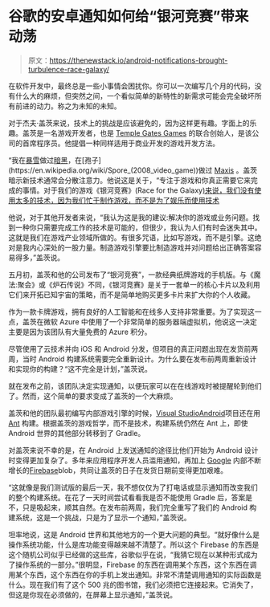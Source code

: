 # 谷歌的安卓通知如何给“银河竞赛”带来动荡

> 原文：<https://thenewstack.io/android-notifications-brought-turbulence-race-galaxy/>

在软件开发中，最终总是一些小事情会困扰你。你可以一次编写几个月的代码，没有什么大的麻烦，但突然之间，一个看似简单的新特性的新需求可能会完全破坏所有前进的动力。称之为未知的未知。

对于杰夫·盖茨来说，技术上的挑战是应该避免的，因为这样更有趣。字面上的乐趣。盖茨是一名游戏开发者，也是 [Temple Gates Games](https://www.templegatesgames.com/) 的联合创始人，是该公司的首席程序员。他提倡一种同样适用于商业开发的游戏开发方法。

“我在[暴雪](https://us.blizzard.com/en-us/)做过[暗黑](https://en.wikipedia.org/wiki/Diablo_(video_game))，在[孢子](https://en.wikipedia.org/wiki/Spore_(2008_video_game))做过 [Maxis](https://en.wikipedia.org/wiki/Maxis) 。盖茨暗示新技术通常会分散注意力。他说这是关于，“专注于游戏和你真正需要它来完成的事情。对于我们的游戏《银河竞赛》(Race for the Galaxy[)来说，我们没有使用太多的技术，因为我们忙于制作游戏，而不是为了娱乐而使用技术](https://riograndegames.com/games.html?id=240)

他说，对于其他开发者来说，“我认为这是我的建议:解决你的游戏或业务问题。找到一种你只需要完成工作的技术是可能的，但很少，我认为人们有时会迷失其中。这就是我们在游戏产业领域所做的。有很多咒语，比如写游戏，而不是引擎。这绝对是我内心深处的一股力量。制造游戏引擎要比制造游戏并对问题给出正确答案容易得多，”盖茨说。

五月初，盖茨和他的公司发布了“银河竞赛”，一款经典纸牌游戏的手机版。与《魔法:聚会》或《炉石传说》不同，《银河竞赛》是关于一套单一的核心卡片以及利用它们来开拓已知宇宙的策略，而不是简单地购买更多卡片来扩大你的个人收藏。

作为一款卡牌游戏，拥有良好的人工智能和在线多人支持非常重要。为了实现这一点，盖茨在微软 Azure 中使用了一个非常简单的服务器端虚拟机，他说这一决定主要是因为该团队有大量免费的 Azure 积分。

尽管使用了云技术并向 iOS 和 Android 分发，但项目的真正问题出现在发货前两周，当时 Android 构建系统需要完全重新设计。为什么要在发布前两周重新设计和实现你的构建？“这不完全是计划，”盖茨说。

就在发布之前，该团队决定实现通知，以便玩家可以在在线游戏时被提醒轮到他们了。然而，这个简单的要求变成了盖茨的一个大麻烦。

盖茨和他的团队最初编写内部游戏引擎的时候，[Visual Studio](https://www.visualstudio.com/)[Android](https://www.android.com/)项目还在用 [Ant](https://ant.apache.org/) 构建。根据盖茨的游戏哲学，而不是技术，构建系统仍然在 Ant 上，即使 Android 世界的其他部分转移到了 Gradle。

对盖茨来说不幸的是，在 Android 上发送通知的途径比他们开始为 Android 设计时变得更加复杂了。多年来应用程序开发人员滥用通知，再加上 [Google](https://www.google.com) 内部不断增长的[Firebase](https://firebase.google.com/)blob，共同让盖茨的日子在发货日期前变得更加艰难。

“这就像是我们测试版的最后一天，我不想仅仅为了打电话或显示通知而改变我们的整个构建系统。在花了一天时间尝试看看我是否不能使用 Gradle 后，答案是不，只是吸起来，顺其自然。在发布前两周，我们完全重写了我们的 Android 构建系统，这是一个挑战，只是为了显示一个通知，”盖茨说。

坦率地说，这是 Android 世界和其他地方的一个更大问题的典型。“就好像什么是操作系统功能，什么是库功能变得越来越不清楚了。所以这个 Firebase 的东西是这个随机公司似乎已经做的这些库，谷歌似乎在说，“我猜它现在以某种形式成为了操作系统的一部分。”很明显，Firebase 的东西在调用某个东西，这个东西在调用某个东西，这个东西在你的手机上发出通知。非常不清楚调用通知的实际函数是什么。现在我们有了这个 500 兆的图书馆，我们必须把它连接起来。它消失了，但这是你现在必须做的，在屏幕上显示通知，”盖茨说。

<svg xmlns:xlink="http://www.w3.org/1999/xlink" viewBox="0 0 68 31" version="1.1"><title>Group</title> <desc>Created with Sketch.</desc></svg>